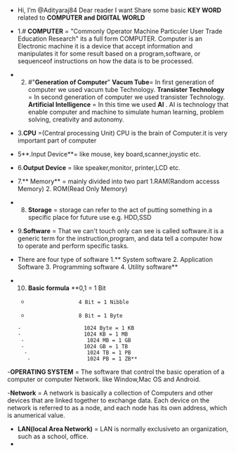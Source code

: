 -  Hi, I’m @Adityaraj84
   Dear reader I want Share some basic **KEY WORD** related to **COMPUTER and DIGITAL WORLD**
   
   
  
- 1.# **COMPUTER** = "Commonly Operator Machine Particuler User Trade Education Research" its a full form COMPUTER. Computer is an Electronic machine it is a device that accept                      information and manipulates it for some result based on a program,software, or sequenceof instructions on how the data is to be processed. 
-  2. #"**Generation of Computer**" **Vacum Tube**= In first generation of computer we used vacum tube Technology.
                                      **Transister Technology** = In second generation of computer we used transister Technology.
                                       **Artificial Intelligence** = In this time we used **AI** .  AI is technology that enable computer and machine to simulate human learning, problem solving, creativity and autonomy.
- 3.**CPU** =(Central processing Unit) CPU is the brain of Computer.it is very important part of computer
- 5**.Input Device**= like mouse, key board,scanner,joystic etc.
-  6.**Output Device** = like speaker,monitor, printer,LCD etc.
-  7.** Memory** = mainly divided into two part 1.RAM(Random accesss Memory) 2. ROM(Read Only Memory)
-   8. **Storage** = storage can refer to the act of putting something in a specific place for future use e.g. HDD,SSD
-  9.**Software** = That we can't touch only can see is called software.it is a generic term for the instruction,program, and data tell a computer how to operate and perform specific tasks.
-  There are four type of software 1.** System software  2. Application Software  3. Programming software  4. Utility software**
-  10.  **Basic formula** **0,1 = 1 Bit
      -                     4 Bit = 1 Nibble
      -                     8 Bit = 1 Byte
       -                    1024 Byte = 1 KB
       -                    1024 KB = 1 MB
        -                    1024 MB = 1 GB
        -                   1024 GB = 1 TB
         -                   1024 TB = 1 PB
          -                  1024 PB = 1 ZB**

-**OPERATING SYSTEM** = The software that control the basic operation of a computer or computer Network. like Window,Mac OS and Android.

-**Network** = A network is basically a collection of Computers and other devices that are linked together to exchange data. Each device on the network is referred to as a node,
            and each node has its own address, which is anumerical value.
- **LAN(local Area Network)** = LAN is normally exclusiveto an organization, such as a school, office.
- 
